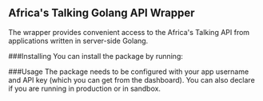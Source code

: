 ## Africa's Talking Golang API Wrapper
The wrapper provides convenient access to the Africa's Talking API from applications written in server-side Golang.

###Installing
You can install the package by running:

###Usage
The package needs to be configured with your app username and API key (which you can get from the dashboard). You can also declare if you are running in production or in sandbox.


